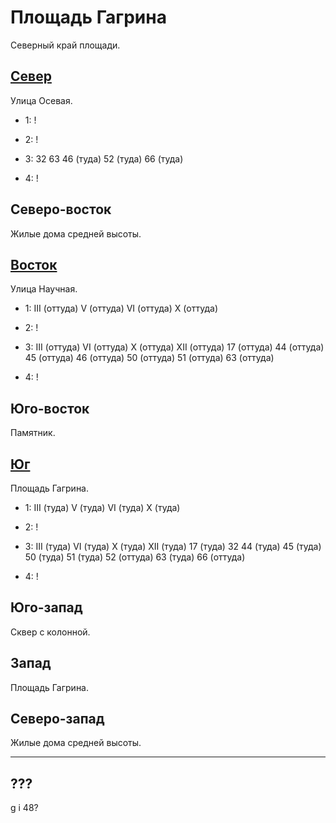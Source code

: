 # Площадь Гагрина

Северный край площади.

## [Север](./500085.md)

Улица Осевая.

* 1:    !
* 2:    !

* 3:    32  63  46 (туда)   52 (туда)   66 (туда)
* 4:    !

## Северо-восток

Жилые дома средней высоты.

## [Восток](./520090.md)

Улица Научная.

* 1:    III (оттуда)    V (оттуда)      VI (оттуда)     X (оттуда)
* 2:    !

* 3:    III (оттуда)    VI (оттуда) X (оттуда)  XII (оттуда)
        17 (оттуда) 44 (оттуда) 45 (оттуда) 46 (оттуда) 50 (оттуда) 51 (оттуда) 63 (оттуда)
* 4:    !

## Юго-восток

Памятник.

## [Юг](./500100.md)

Площадь Гагрина.

* 1:    III (туда)      V (туда)        VI (туда)       X (туда)
* 2:    !

* 3:    III (туда)  VI (туда)   X (туда)    XII (туда)
        17 (туда)   32  44 (туда)   45 (туда)   50 (туда)   51 (туда)   52 (оттуда) 63 (туда)   66 (оттуда)
* 4:    !

## Юго-запад

Сквер с колонной.

## Запад

Площадь Гагрина.

## Северо-запад

Жилые дома средней высоты.

----

## ???

g   i
48?
